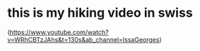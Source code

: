 # this is my hiking video in swiss

(https://www.youtube.com/watch?v=WRhCBTzJAhs&t=130s&ab_channel=IssaGeorges)
